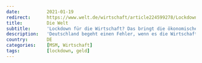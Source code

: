 ```yaml
---
date:          2021-01-19
redirect:      https://www.welt.de/wirtschaft/article224599278/Lockdown-fuer-die-Wirtschaft-Das-bringt-die-oekonomische-Depression.html
title:         Die Welt
subtitle:      'Lockdown für die Wirtschaft? Das bringt die ökonomische Depression'
description:   'Deutschland begeht einen Fehler, wenn es die Wirtschaft noch weiter herunterfährt. Dann sind Arbeitsplatz- und Wohlstandsverluste sowie soziale Verwerfungen programmiert – und niemand weiß, ob sich die gewünschten Ergebnisse einstellen. Der Ausweg ist ein anderer.'
country:       DE
categories:    [MSM, Wirtschaft]
tags:          [lockdown, geld]
---
```

